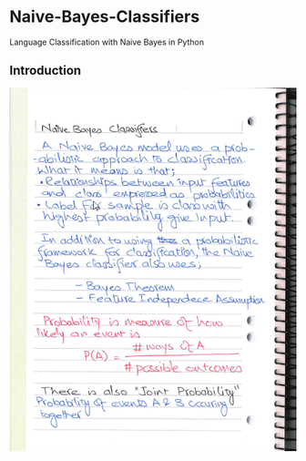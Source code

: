# Naive-Bayes-Classifiers
Language Classification with Naive Bayes in Python

## Introduction
<img src="Images/1.png">
